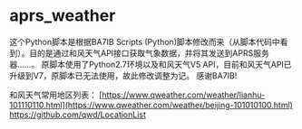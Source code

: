 # aprs_weather
这个Python脚本是根据BA7IB Scripts (Python)脚本修改而来（从脚本代码中看到）。目的是通过和风天气API接口获取气象数据，并将其发送到APRS服务器……。
原脚本使用了Python2.7环境以及和风天气V5 API，目前和风天气API已升级到V7，原脚本已无法使用，故此修改调整为记。
感谢BA7IB!

和风天气常用地区列表：
[https://www.qweather.com/weather/lianhu-101110110.html](https://www.qweather.com/weather/beijing-101010100.html)
https://github.com/qwd/LocationList
